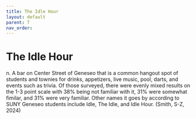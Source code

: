 ```yaml
---
title: The Idle Hour
layout: default
parent: T
nav_order:
---
```


# The Idle Hour

n. A bar on Center Street of Geneseo that is a common hangout spot of students and townies for drinks, appetizers, live music, pool, darts, and events such as trivia. Of those surveyed, there were evenly mixed results on the 1-3 point scale with 38% being not familiar with it, 31% were somewhat fimilar, and 31% were very familiar. Other names it goes by according to SUNY Geneseo students include Idle, The Idle, and Idle Hour. (Smith, S-Z, 2024)
